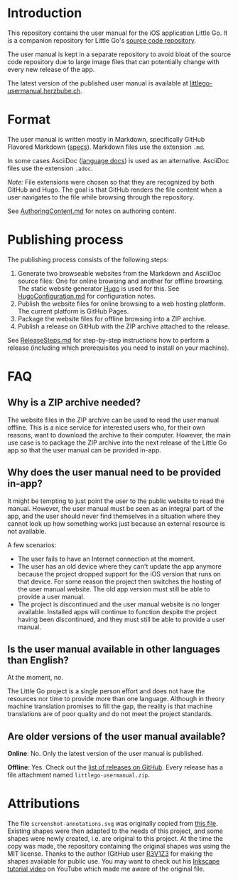 # Introduction

This repository contains the user manual for the iOS application Little Go. It is a companion repository for Little Go's [source code repository](https://github.com/herzbube/littlego/).

The user manual is kept in a separate repository to avoid bloat of the source code repository due to large image files that can potentially change with every new release of the app.

The latest version of the published user manual is available at [littlego-usermanual.herzbube.ch](https://littlego-usermanual.herzbube.ch/).

# Format

The user manual is written mostly in Markdown, specifically GitHub Flavored Markdown ([specs](https://github.github.com/gfm/)). Markdown files use the extension `.md`.

In some cases AsciiDoc ([language docs](https://docs.asciidoctor.org/asciidoc/latest/)) is used as an alternative. AsciiDoc files use the extension `.adoc`.

*Note:* File extensions were chosen so that they are recognized by both GitHub and Hugo. The goal is that GitHub renders the file content when a user navigates to the file while browsing through the repository.

See [AuthoringContent.md](AuthoringContent.md) for notes on authoring content.

# Publishing process

The publishing process consists of the following steps:

1. Generate two browseable websites from the Markdown and AsciiDoc source files: One for online browsing and another for offline browsing. The static website generator [Hugo](https://gohugo.io/) is used for this. See [HugoConfiguration.md](HugoConfiguration.md) for configuration notes.
2. Publish the website files for online browsing to a web hosting platform. The current platform is GitHub Pages.
3. Package the website files for offline browsing into a ZIP archive.
4. Publish a release on GitHub with the ZIP archive attached to the release.

See [ReleaseSteps.md](ReleaseSteps.md) for step-by-step instructions how to perform a release (including which prerequisites you need to install on your machine).

# FAQ

## Why is a ZIP archive needed?

The website files in the ZIP archive can be used to read the user manual offline. This is a nice service for interested users who, for their own reasons, want to download the archive to their computer. However, the main use case is to package the ZIP archive into the next release of the Little Go app so that the user manual can be provided in-app.

## Why does the user manual need to be provided in-app?

It might be tempting to just point the user to the public website to read the manual. However, the user manual must be seen as an integral part of the app, and the user should never find themselves in a situation where they cannot look up how something works just because an external resource is not available.

A few scenarios:

- The user fails to have an Internet connection at the moment.
- The user has an old device where they can't update the app anymore because the project dropped support for the iOS version that runs on that device. For some reason the project then switches the hosting of the user manual website. The old app version must still be able to provide a user manual.
- The project is discontinued and the user manual website is no longer available. Installed apps will continue to function despite the project having been discontinued, and they must still be able to provide a user manual.

## Is the user manual available in other languages than English?

At the moment, no.

The Little Go project is a single person effort and does not have the resources nor time to provide more than one language. Although in theory machine translation promises to fill the gap, the reality is that machine translations are of poor quality and do not meet the project standards.

## Are older versions of the user manual available?

**Online**: No. Only the latest version of the user manual is published.

**Offline**: Yes. Check out the [list of releases on GitHub](https://github.com/herzbube/littlego-usermanual/releases). Every release has a file attachment named `littlego-usermanual.zip`.

# Attributions

The file `screenshot-annotations.svg` was originally copied from [this file](https://github.com/R3V1Z3/Ugotsta.github.io/blob/master/images/svg/arrows-and-annotations.svg). Existing shapes were then adapted to the needs of this project, and some shapes were newly created, i.e. are original to this project. At the time the copy was made, the repository containing the original shapes was using the MIT license. Thanks to the author (GitHub user [R3V1Z3]((https://github.com/R3V1Z3)) for making the shapes available for public use. You may want to check out his [Inkscape tutorial video](https://www.youtube.com/watch?v=2M9w5ME0GLU) on YouTube which made me aware of the original file.